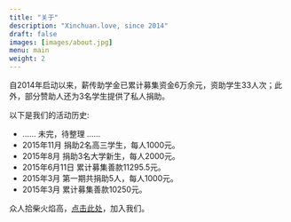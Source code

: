 ```yaml
---
title: "关于"
description: "Xinchuan.love, since 2014"
draft: false
images: [images/about.jpg]
menu: main
weight: 2
---
```


自2014年启动以来，薪传助学金已累计募集资金6万余元，资助学生33人次；此外，部分赞助人还为3名学生提供了私人捐助。

以下是我们的活动历史:

* …… 未完，待整理 ……
* 2015年11月 捐助2名高三学生，每人1000元。
* 2015年8月 捐助3名大学新生，每人2000元。
* 2015年6月11日 累计募集善款11295.5元。
* 2015年3月 第一期共捐助5人，每人1000元。
* 2015年3月 累计募集善款10250元。

众人拾柴火焰高，[点击此处](/join)，加入我们。